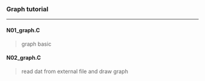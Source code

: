 ### Graph tutorial  
---
#### N01_graph.C  
>graph basic  
#### N02_graph.C  
>read dat from external file and draw graph  


